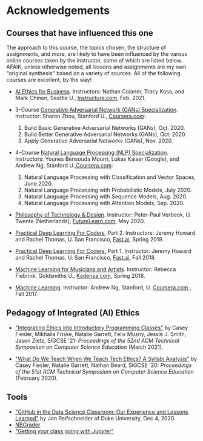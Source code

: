 # Acknowledgements

## Courses that have influenced this one
The approach to this course, the topics chosen, the structure of assignments, and more, are likely to have been influenced by the varous online courses taken by the instructor, some of which are listed below. AFAIK, unless otherwise noted, all lessons and assignments are my own "original synthesis" based on a variety of sources. All of the following courses are excellent, by the way!

* [AI Ethics for Business](https://seattleupce.catalog.instructure.com/browse/iett/courses/ai-ethics-for-business). Instructors: Nathan Colaner, Tracy Kosa, and Mark Chinen, Seattle U., [Instructure.com](http://instructure.com/), Feb. 2021.
* 3-Course [Generative Adversarial Network (GANs) Specialization](https://www.coursera.org/specializations/generative-adversarial-networks-gans).  Instructor: Sharon Zhou, Stanford U., [Coursera.com](http://coursera.com/):
  1. Build Basic Generative Adversarial Networks (GANs), Oct. 2020.
  2. Build Better Generative Adversarial Networks (GANs), Oct. 2020.
  3. Apply Generative Adversarial Networks (GANs), Nov. 2020.
* 4-Course [Natural Language Processing (NLP) Specialization](https://www.coursera.org/specializations/natural-language-processing). Instructors: Younes Bensouda Mourri, Lukas Kaiser (Google), and Andrew Ng, Stanford U.,[Coursera.com](http://coursera.com/):

  1. Natural Language Processing with Classification and Vector Spaces, June 2020.
  2. Natural Language Processing with Probabilistic Models, July 2020.
  3. Natural Language Processing with Sequence Models, Aug. 2020.
  4. Natural Language Processing with Attention Models, Sep. 2020.

- [Philosophy of Technology & Design](https://www.futurelearn.com/courses/philosophy-of-technology). Instructor: Peter-Paul Verbeek, U. Twente (Netherlands), [FutureLearn.com](http://futurelearn.com/), May 2020.

- [Practical Deep Learning For Coders](https://course.fast.ai/), Part 2. Instructors: Jeremy Howard and Rachel Thomas, U. San Francisco, [Fast.ai](http://fast.ai/), Spring 2019.

- [Practical Deep Learning For Coders](https://course.fast.ai/), Part 1.  Instructor: Jeremy Howard and Rachel Thomas, U. San Francisco, [Fast.ai](http://fast.ai/), Fall 2018.

- [Machine Learning for Musicians and Artists](https://www.kadenze.com/courses/machine-learning-for-musicians-and-artists/info). Instructor: Rebecca Fiebrink, Goldsmiths U., [Kadenza.com](http://kadenza.com/), Spring 2018.

- [Machine Learning](https://www.coursera.org/learn/machine-learning). Instructor: Andrew Ng, Stanford, U. [Coursera.com](http://coursera.com/) , Fall 2017.


## Pedagogy of Integrated (AI) Ethics

* ["Integrating Ethics into Introductory Programming Classes"](https://doi.org/10.1145/3408877.3432510) by
Casey Fiesler, Mikhaila Friske, Natalie Garrett, Felix Muzny, Jessie J. Smith, Jason Zietz, 
SIGCSE '21: *Proceedings of the 52nd ACM Technical Symposium on Computer Science Education* (March 2021).

* ["What Do We Teach When We Teach Tech Ethics? A Syllabi Analysis"](https://doi.org/10.1145/3328778.3366825) by Casey Fiesler, Natalie Garrett, Nathan Beard, SIGCSE '20: *Proceedings of the 51st ACM Technical Symposium on Computer Science Education* (February 2020).


## Tools

* ["GitHub in the Data Science Classroom: Our Experience and Lessons Learned"](https://towardsdatascience.com/github-in-the-data-science-classroom-our-experience-and-lessons-learned-2cc1b5f80702) by Jon Reifschneider of Duke University, Dec 4, 2020
* [NBGrader](https://nbgrader.readthedocs.io/en/stable/)
* ["Getting your class going with Jupyter"](https://jupyter4edu.github.io/jupyter-edu-book/getting-going.html)
